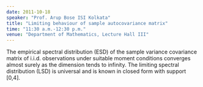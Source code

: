 ```yaml
---
date: 2011-10-18
speaker: "Prof. Arup Bose ISI Kolkata"
title: "Limiting behaviour of sample autocovariance matrix"
time: "11:30 a.m.-12:30 p.m." 
venue: "Department of Mathematics, Lecture Hall III"
---
```

The empirical spectral distribution (ESD) of the sample variance covariance matrix of i.i.d. observations under suitable moment conditions converges almost surely as the dimension tends to infinity. The limiting spectral distribution (LSD) is universal and is known in closed form with support [0,4].
